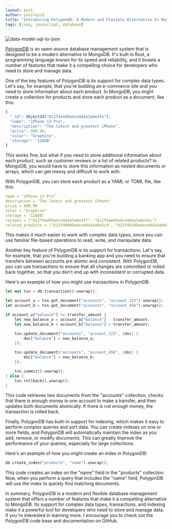 ```yaml
---
layout: post
author: yosileyid
title: "Introducing PolygonDB: A Modern and Flexible Alternative to MongoDB with Advanced Data Management Features"
tags: [json, javascript, database]
---
```


![data-model-sql-to-json](https://user-images.githubusercontent.com/14003326/220189184-5b5a7315-4443-4d9d-a1da-cd0532fa3558.png)

[PolygonDB](https://github.com/JewishLewish/PolygonDB) is an open-source database management system that is designed to be a modern alternative to MongoDB. It's built in Rust, a programming language known for its speed and reliability, and it boasts a number of features that make it a compelling choice for developers who need to store and manage data.
<!--more-->
One of the key features of PolygonDB is its support for complex data types. Let's say, for example, that you're building an e-commerce site and you need to store information about each product. In MongoDB, you might create a collection for products and store each product as a document, like this:

```javascript
{
  "_id": ObjectId("612f4a4d9a4ce4d4a3a0e3fe"),
  "name": "iPhone 13 Pro",
  "description": "The latest and greatest iPhone",
  "price": 999.99,
  "color": "Graphite",
  "storage": "128GB"
}
```
This works fine, but what if you need to store additional information about each product, such as customer reviews or a list of related products? In MongoDB, you would have to store this information as nested documents or arrays, which can get messy and difficult to work with.

With PolygonDB, you can store each product as a YAML or TOML file, like this:

```yaml
name = "iPhone 13 Pro"
description = "The latest and greatest iPhone"
price = 999.99
color = "Graphite"
storage = "128GB"
reviews = ["612f4ad69a4ce4d4a3a0e4ff", "612f4ae69a4ce4d4a3a0e54c"]
related_products = ["612f4b099a4ce4d4a3a0e5c4", "612f4b209a4ce4d4a3a0e60f"]
```
This makes it much easier to work with complex data types, since you can use familiar file-based operations to read, write, and manipulate data.

Another key feature of PolygonDB is its support for transactions. Let's say, for example, that you're building a banking app and you need to ensure that transfers between accounts are atomic and consistent. With PolygonDB, you can use transactions to ensure that all changes are committed or rolled back together, so that you don't end up with inconsistent or corrupted data.

Here's an example of how you might use transactions in PolygonDB:

```rust
let mut txn = db.transaction().unwrap();

let account_a = txn.get_document("accounts", "account_123").unwrap();
let account_b = txn.get_document("accounts", "account_456").unwrap();

if account_a["balance"] >= transfer_amount {
    let new_balance_a = account_a["balance"] - transfer_amount;
    let new_balance_b = account_b["balance"] + transfer_amount;

    txn.update_document("accounts", "account_123", |doc| {
        doc["balance"] = new_balance_a;
    });

    txn.update_document("accounts", "account_456", |doc| {
        doc["balance"] = new_balance_b;
    });

    txn.commit().unwrap();
} else {
    txn.rollback().unwrap();
}
```
This code retrieves two documents from the "accounts" collection, checks that there is enough money in one account to make a transfer, and then updates both documents atomically. If there is not enough money, the transaction is rolled back.

Finally, PolygonDB has built-in support for indexing, which makes it easy to perform complex queries and sort data. You can create indexes on one or more fields, and PolygonDB will automatically maintain the index as you add, remove, or modify documents. This can greatly improve the performance of your queries, especially for large collections.

Here's an example of how you might create an index in PolygonDB:

```rust
db.create_index("products", "name").unwrap();
```
This code creates an index on the "name" field in the "products" collection. Now, when you perform a query that includes the "name" field, PolygonDB will use the index to quickly find matching documents.

In summary, PolygonDB is a modern and flexible database management system that offers a number of features that make it a compelling alternative to MongoDB. Its support for complex data types, transactions, and indexing make it a powerful tool for developers who need to store and manage data. If you're interested in learning more, I encourage you to check out the PolygonDB code base and documentation on GitHub.
